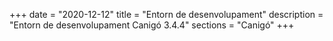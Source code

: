 +++
date        = "2020-12-12"
title       = "Entorn de desenvolupament"
description = "Entorn de desenvolupament Canigó 3.4.4"
sections    = "Canigó"
+++